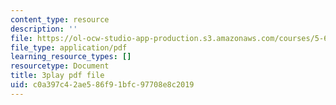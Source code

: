 ```yaml
---
content_type: resource
description: ''
file: https://ol-ocw-studio-app-production.s3.amazonaws.com/courses/5-61-physical-chemistry-fall-2017/c0a397c42ae586f91bfc97708e8c2019_6ROuKtm5zds.pdf
file_type: application/pdf
learning_resource_types: []
resourcetype: Document
title: 3play pdf file
uid: c0a397c4-2ae5-86f9-1bfc-97708e8c2019
---
```

